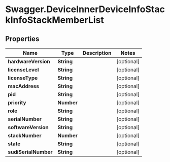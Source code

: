 # Swagger.DeviceInnerDeviceInfoStackInfoStackMemberList

## Properties
Name | Type | Description | Notes
------------ | ------------- | ------------- | -------------
**hardwareVersion** | **String** |  | [optional] 
**licenseLevel** | **String** |  | [optional] 
**licenseType** | **String** |  | [optional] 
**macAddress** | **String** |  | [optional] 
**pid** | **String** |  | [optional] 
**priority** | **Number** |  | [optional] 
**role** | **String** |  | [optional] 
**serialNumber** | **String** |  | [optional] 
**softwareVersion** | **String** |  | [optional] 
**stackNumber** | **Number** |  | [optional] 
**state** | **String** |  | [optional] 
**sudiSerialNumber** | **String** |  | [optional] 


